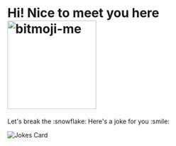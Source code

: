 Hi! Nice to meet you here <img width="200px" height="200px" src="https://user-images.githubusercontent.com/24220261/99833717-7b5a6380-2b88-11eb-9e24-e64634f989a0.jpg" alt="bitmoji-me" />
==============================
<p>Let's break the :snowflake: Here's a joke for you :smile: </p> 
<p align="left">
  <img src="https://readme-jokes.vercel.app/api" alt="Jokes Card" qColor=%23 />
</p>
